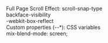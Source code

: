 Full Page Scroll Effect: scroll-snap-type  
backface-visibility  
-webkit-box-reflect  
Custom properties (--*): CSS variables  
mix-blend-mode: screen;